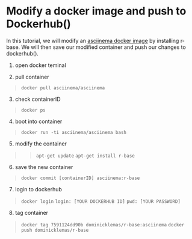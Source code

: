 # Modify a docker image and push to Dockerhub() 

In this tutorial, we will modify an [asciinema docker image](https://hub.docker.com/r/asciinema/asciinema/) by installing r-base. We will then save our modified container and push our changes to dockerhub(). 

1) open docker teminal

2) pull container

>``docker pull asciinema/asciinema``

3) check containerID

>``docker ps``

4) boot into container
>``docker run -ti asciinema/asciinema bash``

5) modify the container
>>``apt-get update``
>>``apt-get install r-base``

6) save the new container
>``docker commit [containerID] asciinema:r-base``

7) login to dockerhub
>``docker login``
>``login: [YOUR DOCKERHUB ID]``
>``pwd: [YOUR PASSWORD]``

8) tag container
>``docker tag 7591124dd90b dominicklemas/r-base:asciinema``
>``docker push dominicklemas/r-base``
